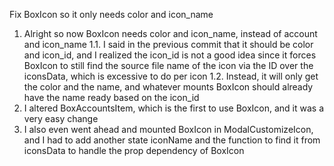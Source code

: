 Fix BoxIcon so it only needs color and icon_name
1. Alright so now BoxIcon needs color and icon_name, instead of account and icon_name
  1.1. I said in the previous commit that it should be color and icon_id, and I realized the icon_id is not a good idea since it forces BoxIcon to still find the source file name of the icon via the ID over the iconsData, which is excessive to do per icon
  1.2. Instead, it will only get the color and the name, and whatever mounts BoxIcon should already have the name ready based on the icon_id
2. I altered BoxAccountsItem, which is the first to use BoxIcon, and it was a very easy change
3. I also even went ahead and mounted BoxIcon in ModalCustomizeIcon, and I had to add another state iconName and the function to find it from iconsData to handle the prop dependency of BoxIcon